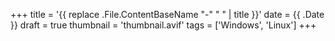 +++
title = '{{ replace .File.ContentBaseName "-" " " | title }}'
date = {{ .Date }}
draft = true
thumbnail = 'thumbnail.avif'
tags = ['Windows', 'Linux']
+++

<!--more-->
